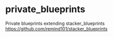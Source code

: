 # private_blueprints
Private blueprints extending stacker_blueprints https://github.com/remind101/stacker_blueprints
